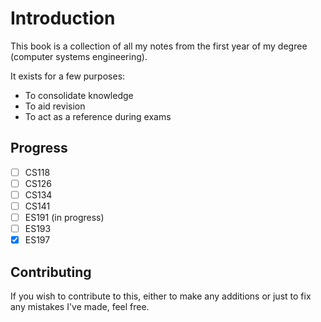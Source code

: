 # Introduction

This book is a collection of all my notes from the first year of my degree (computer systems engineering).

It exists for a few purposes:

- To consolidate knowledge
- To aid revision
- To act as a reference during exams

## Progress

- [ ] CS118
- [ ] CS126
- [ ] CS134
- [ ] CS141
- [ ] ES191 (in progress)
- [ ] ES193
- [x] ES197

## Contributing

If you wish to contribute to this, either to make any additions or just to fix any mistakes I've made, feel free.

